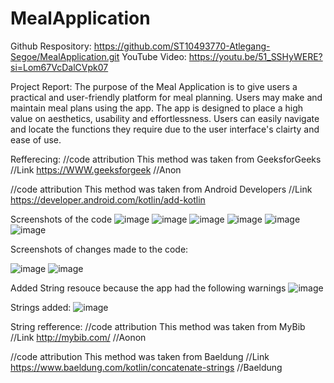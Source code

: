 # MealApplication

Github Respository: https://github.com/ST10493770-Atlegang-Segoe/MealApplication.git
YouTube Video: https://youtu.be/51_SSHyWERE?si=Lom67VcDalCVpk07

Project Report: 
The purpose of the Meal Application is to give users a practical and user-friendly platform for meal planning. Users may make and maintain meal plans using the app. The app is designed to place a high value on aesthetics, 
usability and effortlessness. Users can easily navigate and locate the functions they require due to the user interface's clairty and ease of use.

Refferecing:
//code attribution 
This method was taken from GeeksforGeeks
//Link https://WWW.geeksforgeek
//Anon

//code attribution
This method was taken from Android Developers 
//Link https://developer.android.com/kotlin/add-kotlin

Screenshots of the code
![image](https://github.com/user-attachments/assets/2893b4f2-d79e-4c64-bbca-e507c84de84d)
![image](https://github.com/user-attachments/assets/dbb08676-161f-4cfb-a054-2d580b36fa0e)
![image](https://github.com/user-attachments/assets/05973690-4c80-4ac5-b545-0c7600a7571e)
![image](https://github.com/user-attachments/assets/ff8c4fff-ac22-4f27-bd16-03b8215869eb)
![image](https://github.com/user-attachments/assets/42962125-2201-45f0-8d63-8d9e23f7357b)
![image](https://github.com/user-attachments/assets/29b29163-2c4f-493a-ad82-8ab850fcf851)

Screenshots of changes made to the code:

![image](https://github.com/user-attachments/assets/0f62abb2-b7f7-4a51-bb13-69f011db5061)
![image](https://github.com/user-attachments/assets/c13d7719-5819-42b0-993a-d67e44e4736d)

Added String resouce because the app had the following warnings
![image](https://github.com/user-attachments/assets/5b299577-b1c8-4c54-a5d9-b45d993d4865)

Strings added:
![image](https://github.com/user-attachments/assets/2845faa7-1fc4-4f42-9526-e17c83b5fab2)

String refference: 
//code attribution
This method was taken from MyBib
//Link http://mybib.com/
//Aonon

//code attribution 
This method was taken from Baeldung
//Link https://www.baeldung.com/kotlin/concatenate-strings
//Baeldung





